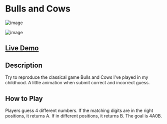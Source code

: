 # Bulls and Cows

![image](https://github.com/Kate-Chu/Bulls-and-Cows-number-game/blob/main/Bulls%20and%20Cows.png)


![image](https://github.com/Kate-Chu/4A0B-Number-Game/blob/main/demo.gif)
<h2><a href="https://kate-chu.github.io/Bulls-and-Cows-number-game/" target="_blank">Live Demo</a></h2>

<h2>Description</h2>
<p>Try to reproduce the classical game Bulls and Cows I've played in my childhood. A little animation when submit correct and incorrect guess.</p>

<h2>How to Play</h2>
<p>Players guess 4 different numbers. If the matching digits are in the right positions, it returns A. If in different positions, it returns B. The goal is 4A0B.
